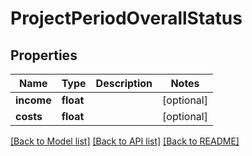 # ProjectPeriodOverallStatus

## Properties
Name | Type | Description | Notes
------------ | ------------- | ------------- | -------------
**income** | **float** |  | [optional] 
**costs** | **float** |  | [optional] 

[[Back to Model list]](../README.md#documentation-for-models) [[Back to API list]](../README.md#documentation-for-api-endpoints) [[Back to README]](../README.md)


